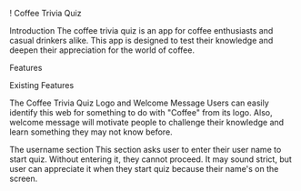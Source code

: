 ! Coffee Trivia Quiz

Introduction
The coffee trivia quiz is an app for coffee enthusiasts and casual drinkers alike. This app is designed to test their knowledge and deepen their appreciation for the world of coffee.



Features 


Existing Features

The Coffee Trivia Quiz Logo and Welcome Message
Users can easily identify this web for something to do with "Coffee" from its logo. Also, welcome message will motivate people to challenge their knowledge and learn something they may not know before. 

The username section 
This section asks user to enter their user name to start quiz. Without entering it, they cannot proceed. 
It may sound strict, but user can appreciate it when they start quiz because their name's on the screen.

